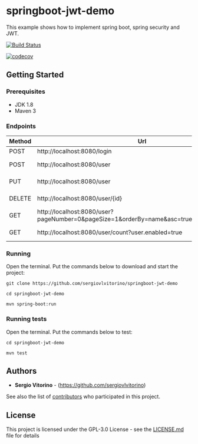 # springboot-jwt-demo
This example shows how to implement spring boot, spring security and JWT.

[![Build Status](https://travis-ci.org/sergiovlvitorino/springboot-jwt-demo.svg?branch=master)](https://travis-ci.org/sergiovlvitorino/springboot-jwt-demo)

[![codecov](https://codecov.io/gh/sergiovlvitorino/springboot-jwt-demo/branch/master/graph/badge.svg)](https://codecov.io/gh/sergiovlvitorino/springboot-jwt-demo)

## Getting Started

### Prerequisites
* JDK 1.8
* Maven 3

### Endpoints
Method|Url|Body|Description|Returns|Authenticated?
------|---|----|-----------|-------|--------------
POST|http://localhost:8080/login|{username:,password:}|SignIn|JWT|No
POST|http://localhost:8080/user|{name:,email:,password:,roleId:}|Create user|User json|Yes
PUT|http://localhost:8080/user|{id:,name:}|Update user|User json|Yes
DELETE|http://localhost:8080/user/{id}|null|Disable user|User json|Yes
GET|http://localhost:8080/user?pageNumber=0&pageSize=1&orderBy=name&asc=true&user.enabled=true|null|Number of users|-|Yes
GET|http://localhost:8080/user/count?user.enabled=true|null|Number of users|-|Yes

### Running
Open the terminal. Put the commands below to download and start the project:

`git clone https://github.com/sergiovlvitorino/springboot-jwt-demo`

`cd springboot-jwt-demo`

`mvn spring-boot:run`


### Running tests
Open the terminal. Put the commands below to test:

`cd springboot-jwt-demo`

`mvn test`

## Authors

* **Sergio Vitorino** - (https://github.com/sergiovlvitorino)

See also the list of [contributors](https://github.com/sergiovlvitorino/springboot-jwt-demo/contributors) who participated in this project.

## License

This project is licensed under the GPL-3.0 License - see the [LICENSE.md](LICENSE.md) file for details

